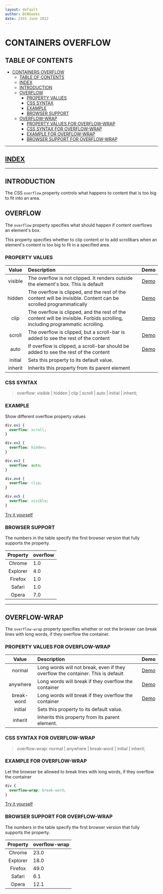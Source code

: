 ```yaml
---
layout: default
author: BCNGeeks
date: 23th June 2022
--- 
```


# CONTAINERS OVERFLOW

## TABLE OF CONTENTS

- [CONTAINERS OVERFLOW](#containers-overflow)
  - [TABLE OF CONTENTS](#table-of-contents)
  - [INDEX](#index)
  - [INTRODUCTION](#introduction)
  - [OVERFLOW](#overflow)
    - [PROPERTY VALUES](#property-values)
    - [CSS SYNTAX](#css-syntax)
    - [EXAMPLE](#example)
    - [BROWSER SUPPORT](#browser-support)
  - [OVERFLOW-WRAP](#overflow-wrap)
    - [PROPERTY VALUES FOR OVERFLOW-WRAP](#property-values-for-overflow-wrap)
    - [CSS SYNTAX FOR OVERFLOW-WRAP](#css-syntax-for-overflow-wrap)
    - [EXAMPLE FOR OVERFLOW-WRAP](#example-for-overflow-wrap)
    - [BROWSER SUPPORT FOR OVERFLOW-WRAP](#browser-support-for-overflow-wrap)
  
---

## [INDEX](./index.md)

---

## INTRODUCTION

The CSS `overflow` property controls what happens to content that is too big to fit into an area.

## OVERFLOW

The `overflow` property specifies what should happen if content overflows an element's box.

This property specifies whether to clip content or to add scrollbars when an element's content is too big to fit in a specified area.

### PROPERTY VALUES

|    Value    |                      Description                      | Demo |
|:-----------:|                      :-----------                     | :--: |
|    visible  | The overflow is not clipped. It renders outside the element's box. This is default| [Demo](https://www.w3schools.com/cssref/playdemo.asp?filename=playcss_overflow) |
|   hidden    | The overflow is clipped, and the rest of the content will be invisible. Content can be scrolled programmatically | [Demo](https://www.w3schools.com/cssref/playdemo.asp?filename=playcss_overflow&preval=hidden) |
|    clip     | The overflow is clipped, and the rest of the content will be invisible. Forbids scrolling, including programmatic scrolling. | [Demo](https://www.w3schools.com/cssref/playdemo.asp?filename=playcss_overflow&preval=clip) |
|   scroll    | The overflow is clipped, but a scroll-bar is added to see the rest of the content| [Demo](https://www.w3schools.com/cssref/playdemo.asp?filename=playcss_overflow&preval=scroll) |
|   auto      | If overflow is clipped, a scroll-bar should be added to see the rest of the content| [Demo](https://www.w3schools.com/cssref/playdemo.asp?filename=playcss_overflow&preval=auto) |
|   initial   | Sets this property to its default value.      |
|   inherit   | Inherits this property from its parent element      |

### CSS SYNTAX

> overflow: visible | hidden | clip | scroll | auto | initial | inherit;

### EXAMPLE

Show different overflow property values

```CSS
div.ex1 {
  overflow: scroll;
}

div.ex2 {
  overflow: hidden;
}

div.ex3 {
  overflow: auto;
}

div.ex4 {
  overflow: clip;
}

div.ex5 {
  overflow: visible;
}

```

[Try it yourself](https://www.w3schools.com/cssref/tryit.asp?filename=trycss_overflow)

### BROWSER SUPPORT

The numbers in the table specify the first browser version that fully supports the property.

|   Property    |   overflow   |
| :-----------: | :----------- |
|   Chrome      |     1.0      |
|   Explorer    |     4.0      |
|   Firefox     |     1.0      |
|   Safari      |     1.0      |
|   Opera       |     7.0      |

---

## OVERFLOW-WRAP

The `overflow-wrap` property specifies whether or not the browser can break lines with long words, if they overflow the container.

### PROPERTY VALUES FOR OVERFLOW-WRAP

|    Value    |                      Description                      | Demo |
|:-----------:|                      :-----------                     | :---: |
|    normal   |Long words will not break, even if they overflow the container. This is default | [Demo](https://www.w3schools.com/cssref/playdemo.asp?filename=playcss_overflow-wrap) |
|   anywhere  | Long words will break if they overflow the container  | [Demo](https://www.w3schools.com/cssref/playdemo.asp?filename=playcss_overflow-wrap&preval=anywhere)|
|  break-word | Long words will break if they overflow the container  | [Demo](https://www.w3schools.com/cssref/playdemo.asp?filename=playcss_overflow-wrap&preval=break-word)|
|   initial   | Sets this property to its default value.              |
|   inherit   | Inherits this property from its parent element.       |

### CSS SYNTAX FOR OVERFLOW-WRAP

> overflow-wrap: normal | anywhere | break-word | initial | inherit;

### EXAMPLE FOR OVERFLOW-WRAP

Let the browser be allowed to break lines with long words, if they overflow the container

```CSS
div {
  overflow-wrap: break-word;
}
```

[Try it yourself](https://www.w3schools.com/cssref/tryit.asp?filename=trycss3_overflow-wrap)

### BROWSER SUPPORT FOR OVERFLOW-WRAP

The numbers in the table specify the first browser version that fully supports the property.

|    Property   |  overflow-wrap |
| :-----------: | :-----------   |
|   Chrome      |     23.0       |
|   Explorer    |     18.0       |
|   Firefox     |     49.0       |
|   Safari      |     6.1        |
|   Opera       |     12.1       |

